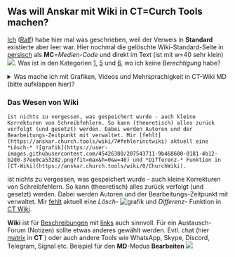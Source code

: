 ## Was will Anskar mit Wiki in CT=Curch Tools machen?
[Ich](https://anskar.church.tools/?q=churchdb#/PersonView/searchEntry:%231977/) ([Ralf](https://user-images.githubusercontent.com/45426380/207539769-897abdd8-f2d8-473c-8fc7-befec9401e77.jpg)) habe hier mal was geschrieben, weil der Verweis in **Standard** existierte aber leer war. Hier nochmal die gelöschte Wiki-Standard-Seite in [persisch](https://anskar.church.tools/images/1541/6db6151e78a74ef68c54c53743faab9b6126dffd7767f1d06c79d99f4c623236?fit=max&fm=png&h=0&w=1940) als **MC**=*Medien-Code* und direkt im Text (ist mit w=40 sehr klein)
![](https://anskar.church.tools/images/1541/6db6151e78a74ef68c54c53743faab9b6126dffd7767f1d06c79d99f4c623236?fit=max&fm=png&h=0&w=40).
Was ist in den Kategorien [1](https://anskar.church.tools/wiki/1), [5](https://anskar.church.tools/wiki/5) und [6](https://anskar.church.tools/wiki/6), wo ich keine *Berechtigung* habe?

<details><summary> Was mache ich mit Grafiken, Videos und Mehrsprachigkeit in CT-Wiki  MD (bitte aufklappen hier)?</summary>

Um diese Seite zu **lesen**, musst du erst mal **hierhin** kommen. Da du es aber bereits **bist** brauche ich dir nicht erklären wie es geht - nur soviel, dass es verschiedene Wege (App/Browser) gibt sich in **Church Tools** anzumelden. Benutzt du z.B. den Weg *Chrome-Browser* kannst du Die Option **Übersetzen** und dann eine **Ziel**-Sprache auswählen.

Nur aus Spass habe ich mal *Persisch* gewählt. Dabei kommt dann der Text oben heraus. Ich versehe zwar nichts aber vielleicht kann jemand, der beide Sprachen beherrscht mir sagen ob das verständlich ist - z.B. Bendix? 

Wenn ich von dem *übersetzen* Text ein Screenshot mache, kann ich den speichern und mit *drag/drop* einfügen 
Dann wird die Datei in die "Dateien & Links"-**Liste** eingetragen und der *codierte link* in den text.

Aus der Liste können die Einträge wieder gelöscht werde Mit jedem weiteren *drag/drop* wird ein weiterer *codierte link* (*Snippet) generiert. Wenn ich aber  [cut/paste](https://anskar.church.tools/images/1541/6db6151e78a74ef68c54c53743faab9b6126dffd7767f1d06c79d99f4c623236?fit=max&fm=png&h=0&w=1940) benutzt nicht. Dafür kann der *code* auch hinten einem beliebigen wort als *link* benutzt werden. Wenn du die dir das *ansehen* möchtest, mußt du auf **Bearbeiten** drücken.
<details><summary>Beispiele für Grafiken und Videos</summary>

Diese  [Bilder aus dem YT-Stream](https://anskar.church.tools/images/1478/f414eca96a58a487f64c2a83b8b6da6162ede20020e666822269dc9f7b04b08a?fit=max&fm=png&h=0&w=1940) habe ich über ein direktes *cut/paste* aus einem *snipping tool* eingefügt ohne erst eine Datei zu erzeugen (wird von **CT** generiert) und kann auch eventuell gelöscht werden und auch hier direkt im Text einfügen:
  ![](https://anskar.church.tools/images/1478/f414eca96a58a487f64c2a83b8b6da6162ede20020e666822269dc9f7b04b08a?fit=max&fm=png&h=0&w=340)
Um die Grafik anzusehen kann dies in einem neuen Tab/Fenster mit der rechten Maustaste  erfolgen. Ob die *codes* auch in anderen **Wiki** Beschreibungen benutzt werden können muss ich noch checken. 

https://user-images.githubusercontent.com/45426380/207536659-7e484ca3-08ce-4404-af10-7185318dd9fe.mp4

Videos wie [Wiki-Doku](https://user-images.githubusercontent.com/45426380/207536659-7e484ca3-08ce-4404-af10-7185318dd9fe.mp4) können nur als [links](https://anskar.church.tools/wiki/7/main/#links) und ohne Grössen vorgabe benutzt werden.
</details>
</details>

### Das Wesen von Wiki
```
ist nichts zu vergessen, was gespeichert wurde - auch kleine Korrekturen von Schreibfehlern. So kann (theoretisch) alles zurück verfolgt (und gesetzt) werden. Dabei werden Autoren und der Bearbeitungs-Zeitpunkt mit verwaltet. Mir [fehlt](https://anskar.church.tools/wiki/7#fehlerinctwiki) aktuell eine *Lösch-* ![grafik](https://user-images.githubusercontent.com/45426380/207543711-9b468600-0181-4b12-b2d0-37ee0ca53282.png?fit=max&h=0&w=40) und *Differenz-* Funktion in [CT-Wiki](https://anskar.church.tools/wiki/0/ChurchWiki).
```

ist nichts zu vergessen, was gespeichert wurde - auch kleine Korrekturen von Schreibfehlern. So kann (theoretisch) alles zurück verfolgt (und gesetzt) werden. Dabei werden Autoren und der Bearbeitungs-Zeitpunkt mit verwaltet. Mir [fehlt](https://anskar.church.tools/wiki/7#fehlerinctwiki) aktuell eine *Lösch-* ![grafik](https://user-images.githubusercontent.com/45426380/207543711-9b468600-0181-4b12-b2d0-37ee0ca53282.png?fit=max&h=0&w=40) und *Differenz-* Funktion in [CT Wiki](https://anskar.church.tools/wiki/0/ChurchWiki).

**Wiki** ist für [Beschreibungen](https://anskar.church.tools/wiki/7/test) mit [links](https://anskar.church.tools/wiki/7#links) auch sinnvoll. Für ein Austausch-Forum (Notizen) sollte etwas anderes gewählt werden. Evtl. chat (hier [matrix](https://anskar.church.tools/?q=webchat) in **CT** ) oder auch andere Tools wie WhatsApp, Skype, Discord, Telegram, Signal etc. Beispiel für den **MD**-Modus **Bearbeiten** ![](https://anskar.church.tools/images/1546/d75f208eda4f248f821f5389874b0782e2e19f94e2597828650b0daf7428230a?fit=max&fm=png&h=0&w=940)
